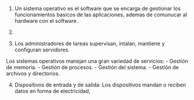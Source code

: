 1. Un sistema operativo es el software que se encarga de gestionar los funcionamientos basicos de las aplicaciones, ademas de comunucar al hardware con el software.

2. 

3. Los administradores de tareas supervisan, intalan, mantiene y configuran servidores.

Los sistemas operativos manejan una gran variedad de servicios: 
    - Gestión de memoria.
    - Gestión de procesos.
    - Gestión del sistema.
    - Gestión de archivos y directorios.

4. Dispositivos de entrada y de salida:
Los dispositivos mandan o reciben datos en forma de electricidad, 
